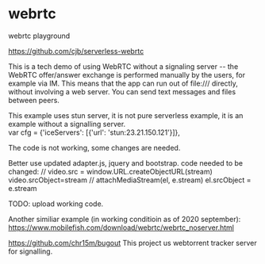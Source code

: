 # webrtc
webrtc playground

https://github.com/cjb/serverless-webrtc

This is a tech demo of using WebRTC without a signaling server -- the WebRTC offer/answer exchange is performed manually by the users, for example via IM. This means that the app can run out of file:/// directly, without involving a web server. You can send text messages and files between peers.

  This example uses stun server, it is not pure serverless example, it is an example without a signalling server.  
    var cfg = {'iceServers': [{'url': 'stun:23.21.150.121'}]},

  The code is not working, some changes are needed. 

  Better use updated adapter.js, jquery and bootstrap. 
    <script src="https://webrtc.github.io/adapter/adapter-latest.js"></script>
  code needed to be changed: 
    // video.src = window.URL.createObjectURL(stream)
       video.srcObject=stream
    // attachMediaStream(el, e.stream)
       el.srcObject = e.stream
      
  TODO: upload working code. 

Another similiar example (in working conditioin as of 2020 september):
https://www.mobilefish.com/download/webrtc/webrtc_noserver.html
  
https://github.com/chr15m/bugout
This project us webtorrent tracker server for signalling.


